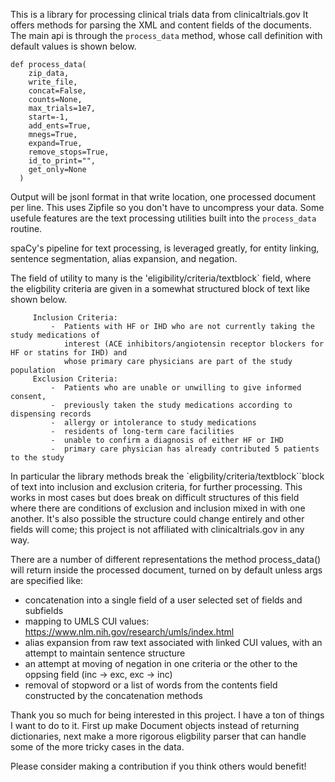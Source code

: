 
This is a library for processing clinical trials data from clinicaltrials.gov
It offers methods for parsing the XML and content fields of the documents.  
The main api is through the `process_data` method, whose call definition with default 
values is shown below.

```
def process_data(
    zip_data, 
    write_file, 
    concat=False, 
    counts=None, 
    max_trials=1e7, 
    start=-1, 
    add_ents=True, 
    mnegs=True, 
    expand=True,
    remove_stops=True,
    id_to_print="", 
    get_only=None
  )
```

Output will be jsonl format in that write location, one processed document per line.
This uses Zipfile so you don't have to uncompress your data.
Some usefule features are the text processing utilities built into the `process_data` routine.

spaCy's pipeline for text processing, is leveraged greatly, for entity linking, sentence segmentation, alias expansion, 
and negation. 

The field of utility to many is the 'eligibility/criteria/textblock` field, where the eligbility criteria are given in a
somewhat structured block of text like shown below. 

```
     Inclusion Criteria:
         -  Patients with HF or IHD who are not currently taking the study medications of
            interest (ACE inhibitors/angiotensin receptor blockers for HF or statins for IHD) and
            whose primary care physicians are part of the study population
     Exclusion Criteria:
         -  Patients who are unable or unwilling to give informed consent,
         -  previously taken the study medications according to dispensing records
         -  allergy or intolerance to study medications
         -  residents of long-term care facilities
         -  unable to confirm a diagnosis of either HF or IHD
         -  primary care physician has already contributed 5 patients to the study
 ```



In particular the library methods break the `eligbility/criteria/textblock``block of text into inclusion and exclusion criteria,
for further processing. This works in most cases but does break on difficult structures of this field where there are conditions of exclusion 
and inclusion mixed in with one another. It's also possible the structure could change entirely and other fields will come;
this project is not affiliated with clinicaltrials.gov in any way.

There are a number of different representations the method process_data() will return inside the processed document, turned on by default
unless args are specified like:

- concatenation into a single field of a user selected set of fields and subfields 
- mapping to UMLS CUI values: https://www.nlm.nih.gov/research/umls/index.html
- alias expansion from raw text associated with linked CUI values, with an attempt to maintain sentence structure
- an attempt at moving of negation in one criteria or the other to the oppsing field (inc -> exc, exc -> inc)
- removal of stopword or a list of words from the contents field constructed by the concatenation methods


Thank you so much for being interested in this project. I have a ton of things I want to do to it. First up make Document
objects instead of returning dictionaries, next make a more rigorous eligbility parser that can handle some of the more tricky cases in the data.

Please consider making a contribution if you think others would benefit!

